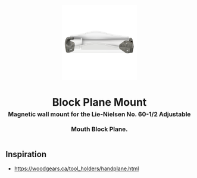 <!-- 2023-12-28 -->

<p align="center">
  <img src="../../plans/block-plane-mount/images/wireframe.png" width="40%"/>
</p>
<h1 align="center">
  Block Plane Mount
  <br>
  <sup><sub><sup>Magnetic wall mount for the Lie-Nielsen No. 60-1&#x2F;2 Adjustable Mouth Block Plane.<sup></sub>
</h1>

## Inspiration

- https://woodgears.ca/tool_holders/handplane.html
